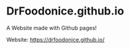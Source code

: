 # DrFoodonice.github.io
A Website made with Github pages!

Website:
https://drfoodonice.github.io/


